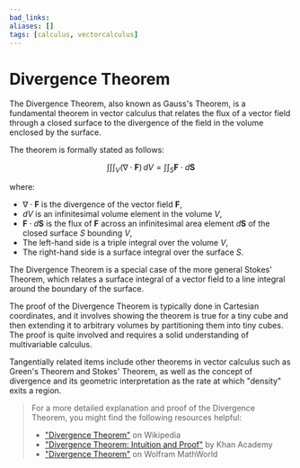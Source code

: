 ```yaml
---
bad_links: 
aliases: []
tags: [calculus, vectorcalculus]
---
```

# Divergence Theorem

The Divergence Theorem, also known as Gauss's Theorem, is a fundamental theorem in vector calculus that relates the flux of a vector field through a closed surface to the divergence of the field in the volume enclosed by the surface. 

The theorem is formally stated as follows:

$$
\int\int\int_V (\nabla \cdot \mathbf{F}) \, dV = \int\int_S \mathbf{F} \cdot d\mathbf{S}
$$

where:
- $\nabla \cdot \mathbf{F}$ is the divergence of the vector field $\mathbf{F}$,
- $dV$ is an infinitesimal volume element in the volume $V$,
- $\mathbf{F} \cdot d\mathbf{S}$ is the flux of $\mathbf{F}$ across an infinitesimal area element $d\mathbf{S}$ of the closed surface $S$ bounding $V$,
- The left-hand side is a triple integral over the volume $V$,
- The right-hand side is a surface integral over the surface $S$.

The Divergence Theorem is a special case of the more general Stokes' Theorem, which relates a surface integral of a vector field to a line integral around the boundary of the surface.

The proof of the Divergence Theorem is typically done in Cartesian coordinates, and it involves showing the theorem is true for a tiny cube and then extending it to arbitrary volumes by partitioning them into tiny cubes. The proof is quite involved and requires a solid understanding of multivariable calculus.

Tangentially related items include other theorems in vector calculus such as Green's Theorem and Stokes' Theorem, as well as the concept of divergence and its geometric interpretation as the rate at which "density" exits a region.

> For a more detailed explanation and proof of the Divergence Theorem, you might find the following resources helpful:
> - ["Divergence Theorem"](https://www.google.com/search?q=Divergence+Theorem) on Wikipedia
> - ["Divergence Theorem: Intuition and Proof"](https://www.google.com/search?q=Divergence+Theorem+Intuition+and+Proof) by Khan Academy
> - ["Divergence Theorem"](https://www.google.com/search?q=Divergence+Theorem) on Wolfram MathWorld
